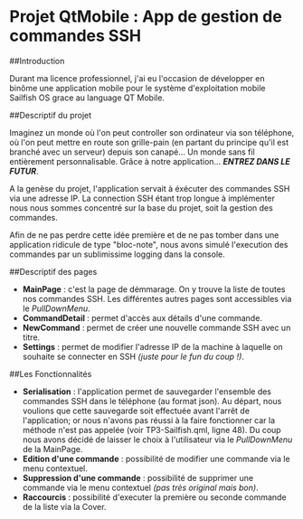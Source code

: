 Projet QtMobile : App de gestion de commandes SSH
=================================================
##Introduction

Durant ma licence professionnel, j'ai eu l'occasion de développer en binôme une application mobile pour le système d'exploitation mobile Sailfish OS grace au language QT Mobile.

##Descriptif du projet

Imaginez un monde où l'on peut controller son ordinateur via son téléphone, où l'on peut mettre en route son grille-pain (en partant du principe qu'il est branché avec un serveur) depuis son canapé... Un monde sans fil entièrement personnalisable. Grâce à notre application... ***ENTREZ DANS LE FUTUR***.

A la genèse du projet, l'application servait à éxécuter des commandes SSH via une adresse IP. La connection SSH étant trop longue à implémenter nous nous sommes concentré sur la base du projet, soit la gestion des commandes.

Afin de ne pas perdre cette idée première et de ne pas tomber dans une application ridicule de type "bloc-note", nous avons simulé l'execution des commandes par un sublimissime logging dans la console.

##Descriptif des pages

* **MainPage** : c'est la page de démmarage. On y trouve la liste de toutes nos commandes SSH. Les différentes autres pages sont accessibles via le *PullDownMenu*.
* **CommandDetail** : permet d'accès aux détails d'une commande.
* **NewCommand** : permet de créer une nouvelle commande SSH avec un titre.
* **Settings** : permet de modifier l'adresse IP de la machine à laquelle on souhaite se connecter en SSH *(juste pour le fun du coup !)*.

##Les Fonctionnalités

* **Serialisation** : l'application permet de sauvegarder l'ensemble des commandes SSH dans le téléphone (au format json). Au départ, nous voulions que cette sauvegarde soit effectuée avant l'arrêt de l'application; or nous n'avons pas réussi à la faire fonctionner car la méthode n'est pas appelée (voir TP3-Sailfish.qml, ligne 48). Du coup nous avons décidé de laisser le choix à l'utilisateur via le *PullDownMenu* de la MainPage.
* **Edition d'une commande** : possibilité de modifier une commande via le menu contextuel.
* **Suppression d'une commande** : possibilité de supprimer une commande via le menu contextuel *(pas très original mais bon)*.
* **Raccourcis** : possibilité d'executer la première ou seconde commande de la liste via la Cover.
